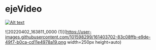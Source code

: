 # ejeVideo
[![Alt text](https://img.youtube.com/vi/4nOlBWCN63U/0.jpg)](https://youtube.com/watch?v=4nOlBWCN63U)

![20220402_163811_0000 (1)](https://user-images.githubusercontent.com/101598299/161403702-83c08ffb-e9de-49f7-b0ca-cd11e4978a19.png width=250px height=auto)
